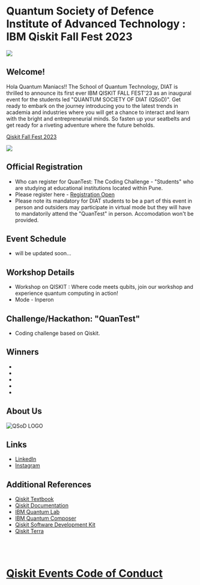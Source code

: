 # Quantum Society of Defence Institute of Advanced Technology : IBM Qiskit Fall Fest 2023

<img src="https://github.com/yuvrajsingh05121999/QSoD-Qiskit_Fall_Fest_2023/assets/95167383/4f4a8065-60d9-4753-8f7b-33d406a556fc">

## Welcome!
Hola Quantum Maniacs!!
The School of Quantum Technology, DIAT  is thrilled to announce its first ever IBM QISKIT FALL FEST'23 as an inaugural event for the students led "QUANTUM SOCIETY OF DIAT (QSoD)".
Get ready to embark on the journey introducing you to the latest trends in academia and industries where you will get a chance to interact and learn with the bright and entrepreneurial minds. So fasten up your seatbelts and get ready for a riveting adventure where the future beholds.

[Qiskit Fall Fest 2023](https://qiskit.org/events/fall-fest)

<img src="https://github.com/yuvrajsingh05121999/QSD-Qiskit_Fall_Fest_2023/assets/95167383/c4ea9311-6566-40b4-879e-0243e82cd4fc">

## Official Registration

- Who can register for QuanTest: The Coding Challenge - "Students" who are studying at educational institutions located within Pune. 
- Please register here - [Registration Open](https://docs.google.com/forms/d/e/1FAIpQLSdyzfcr9fAzSZE-eq25WgrOn307v95YbezDhnhAZYaSpNKWdQ/viewform)
- Please note its mandatory for DIAT students to be a part of this event in person and outsiders may participate in virtual mode but they will have to mandatorily attend the "QuanTest" in person. Accomodation won't be provided.
  
## Event Schedule

- will be updated soon... 

## Workshop Details

- Workshop on QISKIT : Where code meets qubits, join our workshop and experience quantum computing in action!
- Mode - Inperon

## Challenge/Hackathon: "QuanTest"

- Coding challenge based on Qiskit.

## Winners

-
-
-
-
-

## About Us

![QSoD LOGO](https://github.com/yuvrajsingh05121999/QSoD-Qiskit_Fall_Fest_2023/assets/95167383/23cdb0f5-2239-43d6-9d0c-51417e0a9cb7)

## Links

- [LinkedIn](https://www.linkedin.com/events/ibmqiskitfallfest-237120783063017517056)
- [Instagram](https://www.instagram.com/qsod_diat?utm_source=qr&r=nametag )

## Additional References

- [Qiskit Textbook](https://qiskit.org/learn)
- [Qiskit Documentation](https://qiskit.org/documentation/)
- [IBM Quantum Lab](https://quantum-computing.ibm.com/lab)
- [IBM Quantum Composer](https://quantum-computing.ibm.com/composer/files/new)
- [Qiskit Software Development Kit](https://qiskit.org/)
- [Qiskit Terra](https://anaconda.org/conda-forge/qiskit-terra)

<br><br>
# [Qiskit Events Code of Conduct](https://github.com/Qiskit/qiskit/blob/master/CODE_OF_CONDUCT.md)
